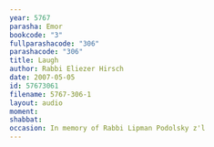 ```yaml
---
year: 5767
parasha: Emor
bookcode: "3"
fullparashacode: "306"
parashacode: "306"
title: Laugh
author: Rabbi Eliezer Hirsch
date: 2007-05-05
id: 57673061
filename: 5767-306-1
layout: audio
moment: 
shabbat: 
occasion: In memory of Rabbi Lipman Podolsky z'l
---
```

